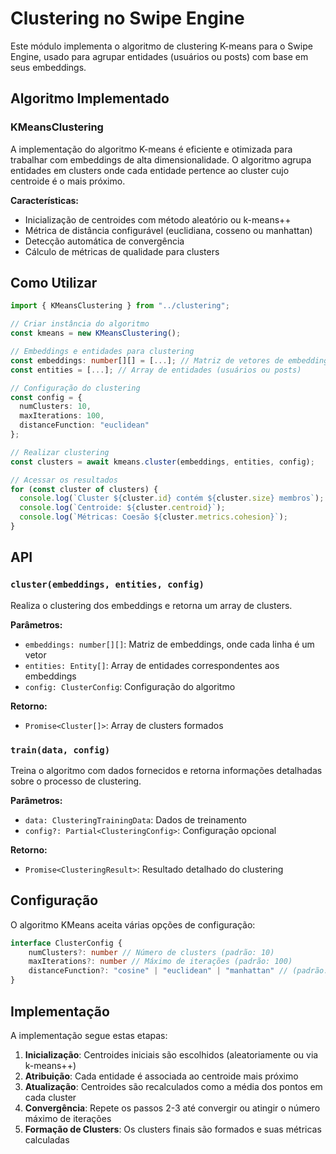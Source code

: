 # Clustering no Swipe Engine

Este módulo implementa o algoritmo de clustering K-means para o Swipe Engine, usado para agrupar entidades (usuários ou posts) com base em seus embeddings.

## Algoritmo Implementado

### KMeansClustering

A implementação do algoritmo K-means é eficiente e otimizada para trabalhar com embeddings de alta dimensionalidade. O algoritmo agrupa entidades em clusters onde cada entidade pertence ao cluster cujo centroide é o mais próximo.

**Características:**

-   Inicialização de centroides com método aleatório ou k-means++
-   Métrica de distância configurável (euclidiana, cosseno ou manhattan)
-   Detecção automática de convergência
-   Cálculo de métricas de qualidade para clusters

## Como Utilizar

```typescript
import { KMeansClustering } from "../clustering";

// Criar instância do algoritmo
const kmeans = new KMeansClustering();

// Embeddings e entidades para clustering
const embeddings: number[][] = [...]; // Matriz de vetores de embedding
const entities = [...]; // Array de entidades (usuários ou posts)

// Configuração do clustering
const config = {
  numClusters: 10,
  maxIterations: 100,
  distanceFunction: "euclidean"
};

// Realizar clustering
const clusters = await kmeans.cluster(embeddings, entities, config);

// Acessar os resultados
for (const cluster of clusters) {
  console.log(`Cluster ${cluster.id} contém ${cluster.size} membros`);
  console.log(`Centroide: ${cluster.centroid}`);
  console.log(`Métricas: Coesão ${cluster.metrics.cohesion}`);
}
```

## API

### `cluster(embeddings, entities, config)`

Realiza o clustering dos embeddings e retorna um array de clusters.

**Parâmetros:**

-   `embeddings: number[][]`: Matriz de embeddings, onde cada linha é um vetor
-   `entities: Entity[]`: Array de entidades correspondentes aos embeddings
-   `config: ClusterConfig`: Configuração do algoritmo

**Retorno:**

-   `Promise<Cluster[]>`: Array de clusters formados

### `train(data, config)`

Treina o algoritmo com dados fornecidos e retorna informações detalhadas sobre o processo de clustering.

**Parâmetros:**

-   `data: ClusteringTrainingData`: Dados de treinamento
-   `config?: Partial<ClusteringConfig>`: Configuração opcional

**Retorno:**

-   `Promise<ClusteringResult>`: Resultado detalhado do clustering

## Configuração

O algoritmo KMeans aceita várias opções de configuração:

```typescript
interface ClusterConfig {
    numClusters?: number // Número de clusters (padrão: 10)
    maxIterations?: number // Máximo de iterações (padrão: 100)
    distanceFunction?: "cosine" | "euclidean" | "manhattan" // (padrão: "euclidean")
}
```

## Implementação

A implementação segue estas etapas:

1. **Inicialização**: Centroides iniciais são escolhidos (aleatoriamente ou via k-means++)
2. **Atribuição**: Cada entidade é associada ao centroide mais próximo
3. **Atualização**: Centroides são recalculados como a média dos pontos em cada cluster
4. **Convergência**: Repete os passos 2-3 até convergir ou atingir o número máximo de iterações
5. **Formação de Clusters**: Os clusters finais são formados e suas métricas calculadas
